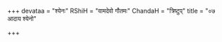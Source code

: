 +++
devataa = "श्येनः"
RShiH = "वामदेवो गौतमः"
ChandaH = "त्रिष्टुप्"
title = "०७ आदाय श्येनो"

+++
